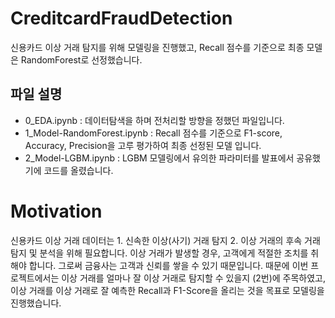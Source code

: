 # CreditcardFraudDetection
신용카드 이상 거래 탐지를 위해 모델링을 진행했고, Recall 점수를 기준으로 최종 모델은 RandomForest로 선정했습니다.


## 파일 설명
- 0_EDA.ipynb : 데이터탐색을 하며 전처리할 방향을 정했던 파일입니다.
- 1_Model-RandomForest.ipynb : Recall 점수를 기준으로 F1-score, Accuracy, Precision을 고루 평가하여 최종 선정된 모델 입니다.
- 2_Model-LGBM.ipynb : LGBM 모델링에서 유의한 파라미터를 발표에서 공유했기에 코드를 올렸습니다.

# Motivation
신용카드 이상 거래 데이터는 1. 신속한 이상(사기) 거래 탐지 2. 이상 거래의 후속 거래 탐지 및 분석을 위해 필요합니다.
이상 거래가 발생할 경우, 고객에게 적절한 조치를 취해야 합니다. 그로써 금융사는 고객과 신뢰를 쌓을 수 있기 때문입니다.
때문에 이번 프로젝트에서는 이상 거래를 얼마나 잘 이상 거래로 탐지할 수 있을지 (2번)에 주목하였고, 이상 거래를 이상 거래로 잘 예측한 Recall과 F1-Score을 올리는 것을 목표로 모델링을 진행했습니다.
